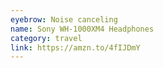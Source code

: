 ```yaml
---
eyebrow: Noise canceling
name: Sony WH-1000XM4 Headphones
category: travel
link: https://amzn.to/4fIJDmY
---
```

